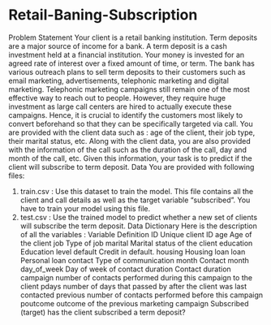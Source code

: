 # Retail-Baning-Subscription
Problem Statement
Your client is a retail banking institution. Term deposits are a major source
of income for a bank.
A term deposit is a cash investment held at a financial institution. Your
money is invested for an agreed rate of interest over a fixed amount of
time, or term.
The bank has various outreach plans to sell term deposits to their
customers such as email marketing, advertisements, telephonic marketing
and digital marketing.
Telephonic marketing campaigns still remain one of the most effective way
to reach out to people. However, they require huge investment as large call
centers are hired to actually execute these campaigns. Hence, it is crucial
to identify the customers most likely to convert beforehand so that they can
be specifically targeted via call.
You are provided with the client data such as : age of the client, their job
type, their marital status, etc. Along with the client data, you are also
provided with the information of the call such as the duration of the call, day
and month of the call, etc. Given this information, your task is to predict if
the client will subscribe to term deposit.
Data
You are provided with following files:
1. train.csv : Use this dataset to train the model. This file contains all the
client and call details as well as the target variable “subscribed”. You have
to train your model using this file.
2. test.csv : Use the trained model to predict whether a new set of clients
will subscribe the term deposit.
Data Dictionary
Here is the description of all the variables :
Variable Definition
ID Unique client ID
age Age of the client
job Type of job
marital Marital status of the client
education Education level
default Credit in default.
housing Housing loan
loan Personal loan
contact Type of communication
month Contact month
day_of_week Day of week of contact
duration Contact duration
campaign number of contacts performed during this
campaign to the client
pdays number of days that passed by after the client
was last contacted
previous number of contacts performed before this
campaign
poutcome outcome of the previous marketing campaign
Subscribed (target) has the client subscribed a term deposit?
